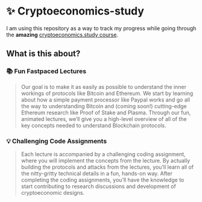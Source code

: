 # ✨ Cryptoeconomics-study
I am using this repository as a way to track my progress while going through the **amazing** [cryptoeconomics.study course](https://cryptoeconomics.study/en/). 

## What is this about?

### :books: Fun Fastpaced Lectures
> Our goal is to make it as easily as possible to understand the inner workings of protocols like Bitcoin and Ethereum. We start by learning about how a simple payment processor like Paypal works and go all the way to understanding Bitcoin and (coming soon!) cutting-edge Ethereum research like Proof of Stake and Plasma. Through our fun, animated lectures, we’ll give you a high-level overview of all of the key concepts needed to understand Blockchain protocols.

### :bulb: Challenging Code Assignments
> Each lecture is accompanied by a challenging coding assignment, where you will implement the concepts from the lecture. By actually building the protocols and attacks from the lectures, you’ll learn all of the nitty-gritty technical details in a fun, hands-on way. After completing the coding assignments, you’ll have the knowledge to start contributing to research discussions and development of cryptoeconomic designs.
